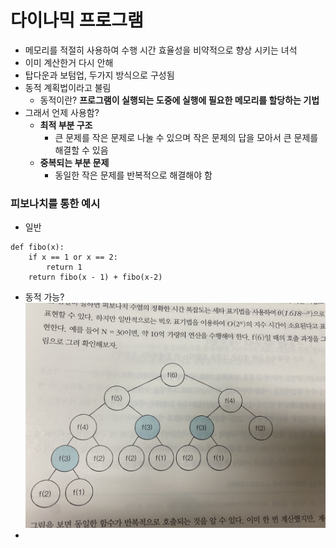 # 다이나믹 프로그램
* 메모리를 적절히 사용하여 수행 시간 효율성을 비약적으로 향상 시키는 녀석
* 이미 계산한거 다시 안해
* 탑다운과 보텀업, 두가지 방식으로 구성됨 
* 동적 계획법이라고 불림
  * 동적이란? **프로그램이 실행되는 도중에 실행에 필요한 메모리를 할당하는 기법**
* 그래서 언제 사용함?
  * **최적 부분 구조**
    * 큰 문제를 작은 문제로 나눌 수 있으며 작은 문제의 답을 모아서 큰 문제를 해결할 수 있음
  * **중복되는 부분 문제**
    * 동일한 작은 문제를 반복적으로 해결해야 함


### 피보나치를 통한 예시
* 일반
<pre><code>def fibo(x):
    if x == 1 or x == 2:
        return 1
    return fibo(x - 1) + fibo(x-2)
</code></pre>
* 동적 가능?
![피보나치](fibo.jpg)
* 